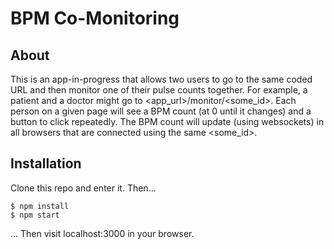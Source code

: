 # BPM Co-Monitoring

## About

This is an app-in-progress that allows two users to go to the same coded URL and then monitor one of their pulse counts together. For example, a patient and a doctor might go to <app_url>/monitor/<some_id>. Each person on a given page will see a BPM count (at 0 until it changes) and a button to click repeatedly. The BPM count will update (using websockets) in all browsers that are connected using the same <some_id>.


## Installation

Clone this repo and enter it. Then...
```
$ npm install
$ npm start
```
... Then visit localhost:3000 in your browser.


